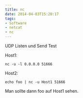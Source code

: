 ```yaml
---
title: nc
date: 2014-04-03T15:20:17
tags:
- Software
- netcat
- nc
---
```


UDP Listen und Send Test

Host1:

    nc -u -l 0.0.0.0 51666

Host2:

    echo foo | nc -u Host1 51666

Man sollte dann foo auf Host1 sehen.
